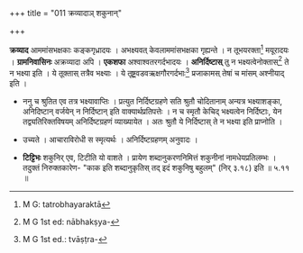 +++
title = "011 क्रव्यादाञ् शकुनान्"

+++


**क्रव्याद** आममांसभक्षकाः कङ्कगृध्रादयः । अभक्ष्यवत् केवलाममांसभक्षका गृह्यन्ते । न तूभयरक्ता[^२६] मयूरादयः । **ग्रामनिवासिनः** अक्रव्यादा अपि । **एकशफा** अश्वाश्वतरगर्दभादयः । **अनिर्दिष्टास्** तु न भक्ष्यत्वेनोक्तास्[^२७] ते न भक्ष्या इति । ये तूक्तास् तत्रैव भक्ष्याः । ये तूष्ट्रवडवऋक्षगौरगर्दभाः[^२८] प्रजाकामस् तेषां च मांसम् अश्नीयाद् इति ।


[^२८]:
     M G 1st ed.: tvāṣṭra-


[^२७]:
     M G 1st ed: nābhakṣya-


[^२६]:
     M G: tatrobhayaraktā

- ननु च श्रुतित एव तत्र भक्ष्यावाप्तिः । प्रत्युत निर्दिष्टग्रहणे सति श्रुतौ चोदितानाम् अन्यत्र भक्ष्याशङ्का, अनिदिष्टान् वर्जयेन् न निर्दिष्टान् इति वाक्यार्थप्रतिपत्तेः । न च स्मृतौ केचिद् भक्ष्यत्वेन निर्दिष्टाः, येन तद्व्यतिरिक्तविषयम् अनिर्दिष्टग्रहणं व्याख्यायेत । अतः श्रुतौ ये निर्दिष्टास् ते न भक्ष्या इति प्राप्नोति ।

- उच्यते । आचाराविरोधी स स्मृत्यर्थः । अनिर्दिष्टग्रहणम् अनुवादः । 

- **टिट्टिभः** शकुनिर् एव, टिटीति यो वाशते । प्रायेण शब्दानुकरणनिमित्तं शकुनीनां नामधेयप्रतिलम्भः । तदुक्तं निरुक्तकारेण- "काक इति शब्दानुकृतिस् तद् इदं शकुनिषु बहुलम्" (निर् ३.१८) इति ॥ ५.११ ॥